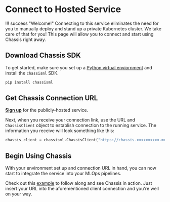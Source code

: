 # Connect to Hosted Service

!!! success "Welcome!"
     Connecting to this service eliminates the need for you to manually deploy and stand up a private Kubernetes cluster. We take care of that for you! This page will allow you to connect and start using Chassis right away.  

## Download Chassis SDK

To get started, make sure you set up a [Python virtual enviornment](https://realpython.com/what-is-pip/#using-pip-in-a-python-virtual-environment) and install the `chassisml` SDK.

```bash
pip install chassisml
```

## Get Chassis Connection URL

**[Sign up](https://chassis.modzy.com)** for the publicly-hosted service.

Next, when you receive your connection link, use the URL and `ChassisClient` object to establish connection to the running service. The information you receive will look something like this:

```python
chassis_client = chassisml.ChassisClient("https://chassis-xxxxxxxxxx.modzy.com")
```

## Begin Using Chassis

With your environment set up and connection URL in hand, you can now start to integrate the service into your MLOps pipelines. 

Check out this [example](https://github.com/modzy/chassis/blob/main/chassisml-sdk/examples/sklearn/sklearn_svm_image_classification_public_hosted.ipynb) to follow along and see Chassis in action. Just insert your URL into the aforementioned client connection and you're well on your way. 
